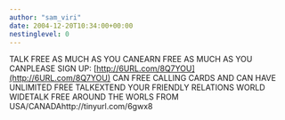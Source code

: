 ```yaml
---
author: "sam_viri"
date: 2004-12-20T10:34:00+00:00
nestinglevel: 0
---
```

TALK FREE AS MUCH AS YOU CANEARN FREE AS MUCH AS YOU CANPLEASE SIGN UP: [http://6URL.com/8Q7YOU](http://6URL.com/8Q7YOU) CAN FREE CALLING CARDS AND CAN HAVE UNLIMITED FREE TALKEXTEND YOUR FRIENDLY RELATIONS WORLD WIDETALK FREE AROUND THE WORLS FROM USA/CANADAhttp://tinyurl.com/6gwx8